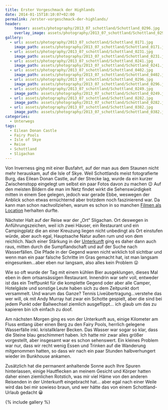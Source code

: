 ```yaml
---
title: Erster Vorgeschmack der Highlands
date: 2014-01-15T18:10:07+02:00
permalink: /erster-vorgeschmack-der-highlands/
header:
    teaser: assets/photography/2013_07_schottland/Schottland_0296.jpg
    overlay_image: assets/photography/2013_07_schottland/Schottland_0296.jpg
gallery:
  - url: assets/photography/2013_07_schottland/Schottland_0171.jpg
    image_path: assets/photography/2013_07_schottland/Schottland_0171.jpg
  - url: assets/photography/2013_07_schottland/Schottland_0231.jpg
    image_path: assets/photography/2013_07_schottland/Schottland_0231.jpg
  - url: assets/photography/2013_07_schottland/Schottland_0241.jpg
    image_path: assets/photography/2013_07_schottland/Schottland_0241.jpg
  - url: assets/photography/2013_07_schottland/Schottland_0402.jpg
    image_path: assets/photography/2013_07_schottland/Schottland_0402.jpg
  - url: assets/photography/2013_07_schottland/Schottland_0296.jpg
    image_path: assets/photography/2013_07_schottland/Schottland_0296.jpg
  - url: assets/photography/2013_07_schottland/Schottland_0249.jpg
    image_path: assets/photography/2013_07_schottland/Schottland_0249.jpg
  - url: assets/photography/2013_07_schottland/Schottland_0282.jpg
    image_path: assets/photography/2013_07_schottland/Schottland_0282.jpg
  - url: assets/photography/2013_07_schottland/Schottland_0382.jpg
    image_path: assets/photography/2013_07_schottland/Schottland_0382.jpg
categories:
  - Unterwegs
tags:
  - Eilean Donan Castle
  - Fairy Pools
  - Isle of Skye
  - Reise
  - Schottland
  - Sligachan
---
```


Von Inverness ging mit einer Busfahrt, auf der man aus dem Staunen nicht mehr herauskam, auf die Isle of Skye. 
Weil Schottlands meist fotografierte Burg, das Eilean Donan Castle, auf der Strecke lag, wurde da ein kurzer Zwischenstopp 
eingelegt um selbst ein paar Fotos davon zu machen 😉 Auf den meisten Bildern die man im Netz findet wirkt die 
Sehenswürdigkeit mitten in einem See gelegen, jedoch war gerade Ebbe, weswegen der Anblick schon etwas ernüchternd aber trotzdem noch faszinierend war. 
Da kann man schon nachvollziehen, warum es schon in so manchen [Filmen als Location](http://www.imdb.com/search/title?locations=Eilean%20Donan%20Castle%2C%20Kyle%20of%20Lochalsh%2C%20Highland%2C%20Scotland%2C%20UK&ref_=ttloc_loc_26) herhalten durfte.

Nächster Halt auf der Reise war der „Ort“ Sligachan. Ort deswegen in Anführungszeichen, weil ich zwei Häuser, 
ein Restaurant und ein Campingplatz die an einer Kreuzung liegen nicht unbedingt als Ort einstufen würde, aber auch egal, 
Hauptsache Natur außen rum und von dem reichlich. 
Nach einer Stärkung in der [Unterkunft](http://www.sligachanselfcatering.com/) ging es daher dann auch raus, 
mitten durch die Sumpflandschaft und auf der Suche nach Wasserfällen. Die Pfade in der Gegend waren nicht wirklich toll 
sichtbar und wenn man ein paar falsche Schritte im Gras gemacht hat, ist man langsam eingesunken&#8230;aber eben nur langsam, also alles kein Problem 😛

Wie so oft wurde der Tag mit einem kühlen Bier ausgeklungen, dieses Mal eben in dem ortsansässigen Restaurant. 
Innendrin war sehr voll, entweder ist das ein Treffpunkt für die komplette Gegend oder aber alle Camper, Hotelgäste und 
sonstige Leute haben sich zu dem Zeitpunkt dort versammelt. Und warum das Ganze? Tennis Liveübertragung&#8230;verstehe das wer will, 
ok mit Andy Murray hat zwar ein Schotte gespielt, aber die sind bei jedem Punkt oder Ballwechsel ziemlich ausgeflippt&#8230; 
ich glaub um das zu kapieren bin ich einfach zu doof.

Am nächsten Morgen ging es von der Unterkunft aus, einige Kilometer am Fluss entlang über einen Berg zu den Fairy Pools, 
herrlich gelegene Wasserfälle inkl. kristallklarer Becken. Das Wasser war sogar so klar, dass die Steine blau geschimmert haben. 
Ich hatte mir zwar alles größer vorgestellt, aber insgesamt war es schon sehenswert. Ein kleines Problem war nur, dass wir recht wenig Essen und Trinken auf die Wanderung mitgenommen hatten, so dass wir nach ein paar Stunden halbverhungert wieder im Bunkhouse ankamen.

Zusätzlich hat die permanent anhaltende Sonne auch Ihre Spuren hinterlassen, einige Hautflecken an meinem Gesicht und 
Körper hatten daher einen ziemlichen Rotstich, was mir viel Häme von den anderen Reisenden in der Unterkunft eingebracht hat…
aber egal nach einer Weile wird das bei mir sowieso braun, und wer hätte das von einem Schottland-Urlaub gedacht 😀

{% include gallery %}